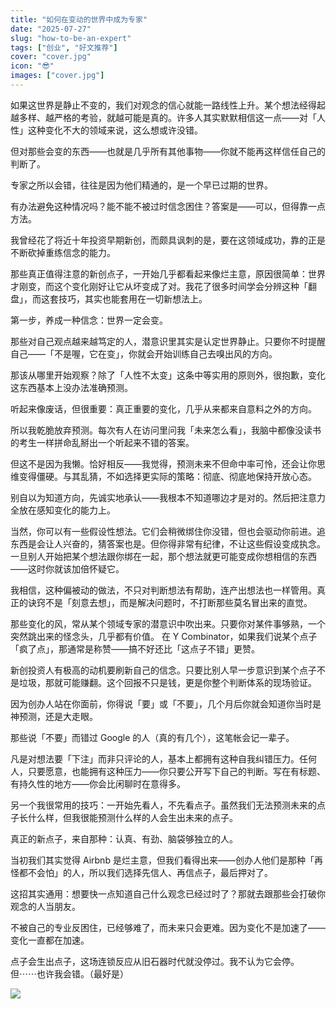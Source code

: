 ```yaml
---
title: "如何在变动的世界中成为专家"
date: "2025-07-27"
slug: "how-to-be-an-expert"
tags: ["创业", "好文推荐"]
cover: "cover.jpg"
icon: "😎"
images: ["cover.jpg"]
---
```

如果这世界是静止不变的，我们对观念的信心就能一路线性上升。某个想法经得起越多样、越严格的考验，就越可能是真的。许多人其实默默相信这一点——对「人性」这种变化不大的领域来说，这么想或许没错。



但对那些会变的东西——也就是几乎所有其他事物——你就不能再这样信任自己的判断了。



专家之所以会错，往往是因为他们精通的，是一个早已过期的世界。



有办法避免这种情况吗？能不能不被过时信念困住？答案是——可以，但得靠一点方法。



我曾经花了将近十年投资早期新创，而颇具讽刺的是，要在这领域成功，靠的正是不断砍掉重练信念的能力。



那些真正值得注意的新创点子，一开始几乎都看起来像烂主意，原因很简单：世界才刚变，而这个变化刚好让它从坏变成了对。我花了很多时间学会分辨这种「翻盘」，而这套技巧，其实也能套用在一切新想法上。



第一步，养成一种信念：世界一定会变。



那些对自己观点越来越笃定的人，潜意识里其实是认定世界静止。只要你不时提醒自己——「不是喔，它在变」，你就会开始训练自己去嗅出风的方向。



那该从哪里开始观察？除了「人性不太变」这条中等实用的原则外，很抱歉，变化这东西基本上没办法准确预测。



听起来像废话，但很重要：真正重要的变化，几乎从来都来自意料之外的方向。



所以我乾脆放弃预测。每次有人在访问里问我「未来怎么看」，我脑中都像没读书的考生一样拼命乱掰出一个听起来不错的答案。



但这不是因为我懒。恰好相反——我觉得，预测未来不但命中率可怜，还会让你思维变得僵硬。与其乱猜，不如选择更实际的策略：彻底、彻底地保持开放心态。



别自以为知道方向，先诚实地承认——我根本不知道哪边才是对的。然后把注意力全放在感知变化的能力上。



当然，你可以有一些假设性想法。它们会稍微绑住你没错，但也会驱动你前进。追东西是会让人兴奋的，猜答案也是。但你得非常有纪律，不让这些假设变成执念。
一旦别人开始把某个想法跟你绑在一起，那个想法就更可能变成你想相信的东西——这时你就该加倍怀疑它。



我相信，这种偏被动的做法，不只对判断想法有帮助，连产出想法也一样管用。真正的诀窍不是「刻意去想」，而是解决问题时，不打断那些莫名冒出来的直觉。



那些变化的风，常从某个领域专家的潜意识中吹出来。只要你对某件事够熟，一个突然跳出来的怪念头，几乎都有价值。
在 Y Combinator，如果我们说某个点子「疯了点」，那通常是称赞——搞不好还比「这点子不错」更赞。



新创投资人有极高的动机要刷新自己的信念。只要比别人早一步意识到某个点子不是垃圾，那就可能赚翻。这个回报不只是钱，更是你整个判断体系的现场验证。



因为创办人站在你面前，你得说「要」或「不要」，几个月后你就会知道你当时是神预测，还是大走眼。



那些说「不要」而错过 Google 的人（真的有几个），这笔帐会记一辈子。



凡是对想法要「下注」而非只评论的人，基本上都拥有这种自我纠错压力。任何人，只要愿意，也能拥有这种压力——你只要公开写下自己的判断。写在有标题、有持久性的地方——你会比闲聊时在意得多。



另一个我很常用的技巧：一开始先看人，不先看点子。虽然我们无法预测未来的点子长什么样，但我很能预测什么样的人会生出未来的点子。



真正的新点子，来自那种：认真、有劲、脑袋够独立的人。



当初我们其实觉得 Airbnb 是烂主意，但我们看得出来——创办人他们是那种「再怪都不会怕」的人，所以我们选择先信人、再信点子，最后押对了。



这招其实通用：想要快一点知道自己什么观念已经过时了？那就去跟那些会打破你观念的人当朋友。



不被自己的专业反困住，已经够难了，而未来只会更难。因为变化不是加速了——变化一直都在加速。



点子会生出点子，这场连锁反应从旧石器时代就没停过。我不认为它会停。
但⋯⋯也许我会错。（最好是）




![](https://prod-files-secure.s3.us-west-2.amazonaws.com/112d0858-5090-4d34-a606-b75eb8d65fd2/46476355-9cf3-4e99-9b7a-3531bc426380/1000202064.png?X-Amz-Algorithm=AWS4-HMAC-SHA256&X-Amz-Content-Sha256=UNSIGNED-PAYLOAD&X-Amz-Credential=ASIAZI2LB466UP67SDJI%2F20251020%2Fus-west-2%2Fs3%2Faws4_request&X-Amz-Date=20251020T101522Z&X-Amz-Expires=3600&X-Amz-Security-Token=IQoJb3JpZ2luX2VjED8aCXVzLXdlc3QtMiJHMEUCIBRsGRqIS%2BmcVA6g0GCqV%2BUEWBIxHvUlzGeX3eRJATYQAiEAyiw4%2BVtl%2BpJw3%2FyQu9BAwOQdHFItWmny6312qNO69x8qiAQI6P%2F%2F%2F%2F%2F%2F%2F%2F%2F%2FARAAGgw2Mzc0MjMxODM4MDUiDN9ojPUDyGiWyYidVCrcA2zLTsnOTzC0GYU7ELNVIOLEyXTMyyMSBgD%2FBnCjleLS%2BoEj2f4Jvu7BSXN4FV9SBa%2FQS3y6zi0TcnZdOYt%2FcYxQcbNdYIJb41H%2BXeK56X6R%2F7hCtnvYHqcdUiq%2B%2B2cbWEyRM9a0jh%2BjMFwLYd0C3ZnSNH3zQeZ9cULA8Y8qLhvabNkpVOrLfCTNm%2Bho6kj5C7wd0boFTTA4tgO2X7NJhxqe6hZsrVFj%2Fqgk4ZDz%2FSg6YEuMGlQqJG9VkZ1J7%2BpyQZne4vsl0dSpMiG%2BCKuHVuIoYa1qL9iXlqzJGKyiYAflq6yVGVMHoSc1Nk6CQ%2FMMTRAMRgYoBoBM7LpvwEdEzNFi%2Bqz1s3OqTl1jQgg0K19HJy0M6BgVciflGQYKnfLhSLaH07mdqLtrJPBFIyWQ1av2YZyekD49om89sSeSt5srlCrjafR9zWx46Hc%2BXJXO3gri4r3xaBGCstD0eYTFfsm2h3BeoZZX3t%2BBRKLXrmTxKjCAaVCUliMY7ik70qLYtYNFVRpEJqkYcxW4%2FOp6ayQ8Eb6kU8GCZJwP9QFn86P16D856TiTzQDDOriKnzPIV6t8mws57zZE9WhCcXUA6tUES%2Fc6VNmcGtraw4O0T8uC367X1JDRpsgVd4VlMLq218cGOqUBGunETiuY4sGLEphIBelaWyNO3334xfZJYanWbLOLzRDeS6XjvB74lozuLtZQJWyE7RNbLKhiWy%2BF85Z4EgJZbkz81p6lTErz1vbOzg3DekqEgBEO%2FqP7eHqrhhH3oAFp83LO7DxJGrn1VBMBYTtxZZlbRFjWd0Jy%2B9MA2foDozyF9DMrPk8SVu6e%2BNTAvn9xzKG72eE1gb9Om%2FBdly3WyCtaEwd%2F&X-Amz-Signature=cccddeb891be86157d49d9fb421bb3a2e957a1aa76764d99ac7489c1282c9c97&X-Amz-SignedHeaders=host&x-amz-checksum-mode=ENABLED&x-id=GetObject)

